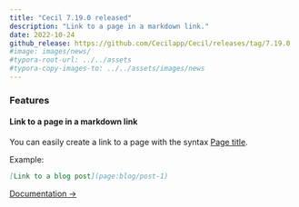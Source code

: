 ```yaml
---
title: "Cecil 7.19.0 released"
description: "Link to a page in a markdown link."
date: 2022-10-24
github_release: https://github.com/Cecilapp/Cecil/releases/tag/7.19.0
#image: images/news/
#typora-root-url: ../../assets
#typora-copy-images-to: ../../assets/images/news
---
```


### Features

#### Link to a page in a markdown link

You can easily create a link to a page with the syntax [Page title](page:page-id).

Example:

```markdown
[Link to a blog post](page:blog/post-1)
```

[Documentation →](https://cecil.app/documentation/content/#link-to-a-page)
